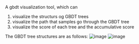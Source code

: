 A gbdt visualization tool, which can
1. visualize the structurs og GBDT trees
2. visualize the path that samples go through the GBDT tree
3. visualize the score of each tree and the accumulative score

The GBDT tree structures are as follows:
![image](https://github.com/tobyyouup/gbdt_visual/img/gbdt_viz1.jpg)
![image](https://github.com/tobyyouup/gbdt_visual/img/gbdt_viz2.jpg)

